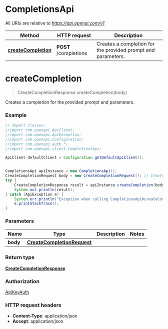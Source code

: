 # CompletionsApi

All URIs are relative to *https://api.openai.com/v1*

Method | HTTP request | Description
------------- | ------------- | -------------
[**createCompletion**](CompletionsApi.md#createCompletion) | **POST** /completions | Creates a completion for the provided prompt and parameters.

<a name="createCompletion"></a>
# **createCompletion**
> CreateCompletionResponse createCompletion(body)

Creates a completion for the provided prompt and parameters.

### Example
```java
// Import classes:
//import com.openapi.ApiClient;
//import com.openapi.ApiException;
//import com.openapi.Configuration;
//import com.openapi.auth.*;
//import com.openapi.client.CompletionsApi;

ApiClient defaultClient = Configuration.getDefaultApiClient();


CompletionsApi apiInstance = new CompletionsApi();
CreateCompletionRequest body = new CreateCompletionRequest(); // CreateCompletionRequest | 
try {
    CreateCompletionResponse result = apiInstance.createCompletion(body);
    System.out.println(result);
} catch (ApiException e) {
    System.err.println("Exception when calling CompletionsApi#createCompletion");
    e.printStackTrace();
}
```

### Parameters

Name | Type | Description  | Notes
------------- | ------------- | ------------- | -------------
 **body** | [**CreateCompletionRequest**](CreateCompletionRequest.md)|  |

### Return type

[**CreateCompletionResponse**](CreateCompletionResponse.md)

### Authorization

[ApiKeyAuth](../README.md#ApiKeyAuth)

### HTTP request headers

 - **Content-Type**: application/json
 - **Accept**: application/json

